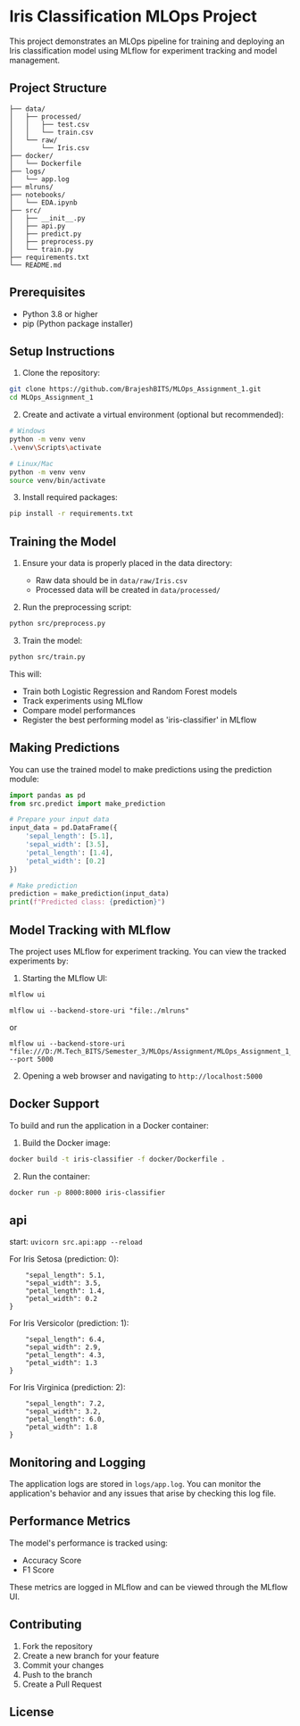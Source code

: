 # Iris Classification MLOps Project

This project demonstrates an MLOps pipeline for training and deploying an Iris classification model using MLflow for experiment tracking and model management.

## Project Structure
```
├── data/
│   ├── processed/
│   │   ├── test.csv
│   │   └── train.csv
│   └── raw/
│       └── Iris.csv
├── docker/
│   └── Dockerfile
├── logs/
│   └── app.log
├── mlruns/
├── notebooks/
│   └── EDA.ipynb
├── src/
│   ├── __init__.py
│   ├── api.py
│   ├── predict.py
│   ├── preprocess.py
│   └── train.py
├── requirements.txt
└── README.md
```

## Prerequisites

- Python 3.8 or higher
- pip (Python package installer)

## Setup Instructions

1. Clone the repository:
```bash
git clone https://github.com/BrajeshBITS/MLOps_Assignment_1.git
cd MLOps_Assignment_1
```

2. Create and activate a virtual environment (optional but recommended):
```bash
# Windows
python -m venv venv
.\venv\Scripts\activate

# Linux/Mac
python -m venv venv
source venv/bin/activate
```

3. Install required packages:
```bash
pip install -r requirements.txt
```

## Training the Model

1. Ensure your data is properly placed in the data directory:
   - Raw data should be in `data/raw/Iris.csv`
   - Processed data will be created in `data/processed/`

2. Run the preprocessing script:
```bash
python src/preprocess.py
```

3. Train the model:
```bash
python src/train.py
```

This will:
- Train both Logistic Regression and Random Forest models
- Track experiments using MLflow
- Compare model performances
- Register the best performing model as 'iris-classifier' in MLflow

## Making Predictions

You can use the trained model to make predictions using the prediction module:

```python
import pandas as pd
from src.predict import make_prediction

# Prepare your input data
input_data = pd.DataFrame({
    'sepal_length': [5.1],
    'sepal_width': [3.5],
    'petal_length': [1.4],
    'petal_width': [0.2]
})

# Make prediction
prediction = make_prediction(input_data)
print(f"Predicted class: {prediction}")
```

## Model Tracking with MLflow

The project uses MLflow for experiment tracking. You can view the tracked experiments by:

1. Starting the MLflow UI:
```bash
mlflow ui
````
``` mlflow ui --backend-store-uri "file:./mlruns" ```

or 

```
mlflow ui --backend-store-uri "file:///D:/M.Tech_BITS/Semester_3/MLOps/Assignment/MLOps_Assignment_1_new/MLOps_Assignment_1/mlruns" --port 5000
```

2. Opening a web browser and navigating to `http://localhost:5000`

## Docker Support

To build and run the application in a Docker container:

1. Build the Docker image:
```bash
docker build -t iris-classifier -f docker/Dockerfile .
```

2. Run the container:
```bash
docker run -p 8000:8000 iris-classifier
```

## api
start: ```uvicorn src.api:app --reload```

For Iris Setosa (prediction: 0):
```{
    "sepal_length": 5.1,
    "sepal_width": 3.5,
    "petal_length": 1.4,
    "petal_width": 0.2
}
```

For Iris Versicolor (prediction: 1):
```{
    "sepal_length": 6.4,
    "sepal_width": 2.9,
    "petal_length": 4.3,
    "petal_width": 1.3
}
```

For Iris Virginica (prediction: 2):
```{
    "sepal_length": 7.2,
    "sepal_width": 3.2,
    "petal_length": 6.0,
    "petal_width": 1.8
}
```

## Monitoring and Logging

The application logs are stored in `logs/app.log`. You can monitor the application's behavior and any issues that arise by checking this log file.

## Performance Metrics

The model's performance is tracked using:
- Accuracy Score
- F1 Score

These metrics are logged in MLflow and can be viewed through the MLflow UI.

## Contributing

1. Fork the repository
2. Create a new branch for your feature
3. Commit your changes
4. Push to the branch
5. Create a Pull Request

## License


